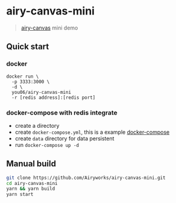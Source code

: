 # airy-canvas-mini

> [airy-canvas](https://github.com/Airyworks/airy-canvas-mini) mini demo

## Quick start

### docker

```
docker run \
  -p 3333:3000 \
  -d \
  you06/airy-canvas-mini
  -r [redis address]:[redis port]
```

### docker-compose with redis integrate
- create a directory
- create `docker-compose.yml`, this is a example [docker-compose](https://github.com/Airyworks/airy-canvas-mini/blob/master/docker-compose.yml)
- create `data` directory for data persistent
- run `docker-compose up -d`

## Manual build

```sh
git clone https://github.com/Airyworks/airy-canvas-mini.git
cd airy-canvas-mini
yarn && yarn build
yarn start
```
